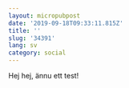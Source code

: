 ```yaml
---
layout: micropubpost
date: '2019-09-18T09:33:11.815Z'
title: ''
slug: '34391'
lang: sv
category: social
---
```

Hej hej, ännu ett test!
